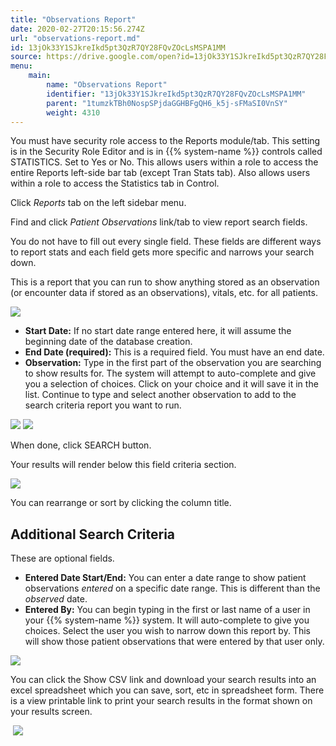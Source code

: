 ```yaml
---
title: "Observations Report"
date: 2020-02-27T20:15:56.274Z
url: "observations-report.md"
id: 13jOk33Y1SJkreIkd5pt3QzR7QY28FQvZOcLsMSPA1MM
source: https://drive.google.com/open?id=13jOk33Y1SJkreIkd5pt3QzR7QY28FQvZOcLsMSPA1MM
menu:
    main:
        name: "Observations Report"
        identifier: "13jOk33Y1SJkreIkd5pt3QzR7QY28FQvZOcLsMSPA1MM"
        parent: "1tumzkTBh0NospSPjdaGGHBFgQH6_k5j-sFMaSI0VnSY"
        weight: 4310
---
```

You must have security role access to the Reports module/tab. This setting is in the Security Role Editor and is in {{% system-name %}} controls called STATISTICS. Set to Yes or No. This allows users within a role to access the entire Reports left-side bar tab (except Tran Stats tab). Also allows users within a role to access the Statistics tab in Control.

Click *Reports* tab on the left sidebar menu.

Find and click *Patient Observations* link/tab to view report search fields.

You do not have to fill out every single field. These fields are different ways to report stats and each field gets more specific and narrows your search down.

This is a report that you can run to show anything stored as an observation (or encounter data if stored as an observations), vitals, etc. for all patients.

![](external_files/891e99407cf23ee665dcc7220179a783.png)

* <strong>Start Date:</strong> If no start date range entered here, it will assume the beginning date of the database creation.
* <strong>End Date (required):</strong> This is a required field. You must have an end date.
* <strong>Observation:</strong> Type in the first part of the observation you are searching to show results for. The system will attempt to auto-complete and give you a selection of choices. Click on your choice and it will save it in the list. Continue to type and select another observation to add to the search criteria report you want to run.

![](external_files/43911931e4e835c200f87caa24f16bf5.png) ![](external_files/b5b511b8cbe66520dec68a3457650d10.png)

When done, click SEARCH button.

Your results will render below this field criteria section.

![](external_files/d07fe2cf406370576bc59a1189ed1231.png)

You can rearrange or sort by clicking the column title.

## Additional Search Criteria

These are optional fields.

* <strong>Entered Date Start/End:</strong> You can enter a date range to show patient observations <em>entered</em> on a specific date range. This is different than the <em>observed</em> date.
* <strong>Entered By:</strong> You can begin typing in the first or last name of a user in your {{% system-name %}} system. It will auto-complete to give you choices. Select the user you wish to narrow down this report by. This will show those patient observations that were entered by that user only.

![](external_files/c9961e8c75f74705f906bcef18ba42dd.png)

You can click the Show CSV link and download your search results into an excel spreadsheet which you can save, sort, etc in spreadsheet form. There is a view printable link to print your search results in the format shown on your results screen.

 ![](external_files/bc052d24fcad6cb81c416c5a883f09e1.png)

